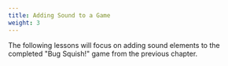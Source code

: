 ```yaml
---
title: Adding Sound to a Game
weight: 3
---
```



The following lessons will focus on adding sound elements to the completed "Bug Squish!" game from the previous chapter.
